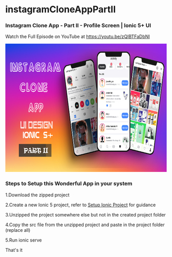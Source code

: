 # instagramCloneAppPartII
### Instagram Clone App - Part II - Profile Screen | Ionic 5+ UI

Watch the Full Episode on YouTube at https://youtu.be/zQIBTFaDbNI

<img src="https://github.com/Nykz/instagramCloneAppPartII/blob/main/thumbnail%20part2%20(Time%200_00_01%3B04)1.png" width="800" height="400" />

### Steps to Setup this Wonderful App in your system

1.Download the zipped project

2.Create a new Ionic 5 project, refer to <a href="https://www.youtube.com/watch?v=hmB2PYraBZk&t=6s&ab_channel=CodingTechnyks">Setup Ionic Project</a> for guidance

3.Unzipped the project somewhere else but not in the created project folder

4.Copy the src file from the unzipped project and paste in the project folder (replace all)

5.Run ionic serve

That's it
